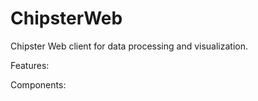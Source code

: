 ChipsterWeb
====================

Chipster Web client for data processing and visualization.

Features:


Components:






